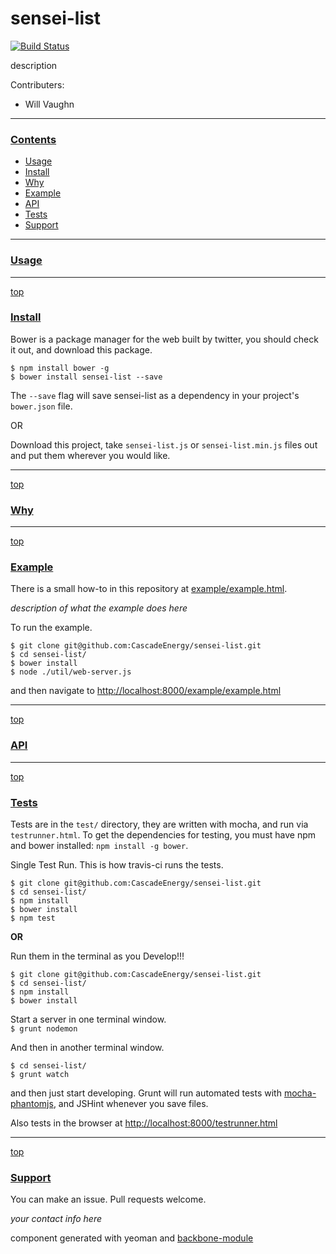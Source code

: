 # sensei-list

[![Build Status](https://secure.travis-ci.org/CascadeEnergy/sensei-list.png?branch=master)](https://travis-ci.org/CascadeEnergy/sensei-list)

description

Contributers:

- Will Vaughn

---
### [Contents](id:contents)
- [Usage](#usage)
- [Install](#install)
- [Why](#why)
- [Example](#example)
- [API](#api)
- [Tests](#tests)
- [Support](#support)

---
### [Usage](id:usage)


---
[top](#contents)
### [Install](id:install)

Bower is a package manager for the web built by twitter, you should check it out, and download this package.

`$ npm install bower -g`  
`$ bower install sensei-list --save `

The `--save` flag will save sensei-list as a dependency in your project's `bower.json` file.

OR  

Download this project, take `sensei-list.js` or `sensei-list.min.js` files out and put them wherever you would like.

---
[top](#contents)
### [Why](id:why)

---
[top](#contents)
### [Example](id:example)

There is a small how-to in this repository at [example/example.html](https://github.com/CascadeEnergy/sensei-list/blob/master/example/example.html). 

_description of what the example does here_

To run the example.

```
$ git clone git@github.com:CascadeEnergy/sensei-list.git
$ cd sensei-list/
$ bower install
$ node ./util/web-server.js
```

and then navigate to <http://localhost:8000/example/example.html>

---
[top](#contents)
### [API](id:api)

---
[top](#contents)
### [Tests](id:tests)

Tests are in the `test/` directory, they are written with mocha, and run via `testrunner.html`. To get the dependencies for testing, you must have npm and bower installed: `npm install -g bower`.

Single Test Run. This is how travis-ci runs the tests.

```
$ git clone git@github.com:CascadeEnergy/sensei-list.git  
$ cd sensei-list/
$ npm install
$ bower install
$ npm test
```

**OR**  

Run them in the terminal as you Develop!!!

```
$ git clone git@github.com:CascadeEnergy/sensei-list.git  
$ cd sensei-list/
$ npm install
$ bower install
```

Start a server in one terminal window.  
`$ grunt nodemon`

And then in another terminal window.

```   
$ cd sensei-list/ 
$ grunt watch
```

and then just start developing. Grunt will run automated tests with [mocha-phantomjs](https://github.com/metaskills/mocha-phantomjs), and JSHint whenever you save files.

Also tests in the browser at <http://localhost:8000/testrunner.html>

---
[top](#contents)
### [Support](id:support)

You can make an issue. Pull requests welcome.

_your contact info here_

component generated with yeoman and [backbone-module](https://github.com/nackjicholson/generator-backbone-module)